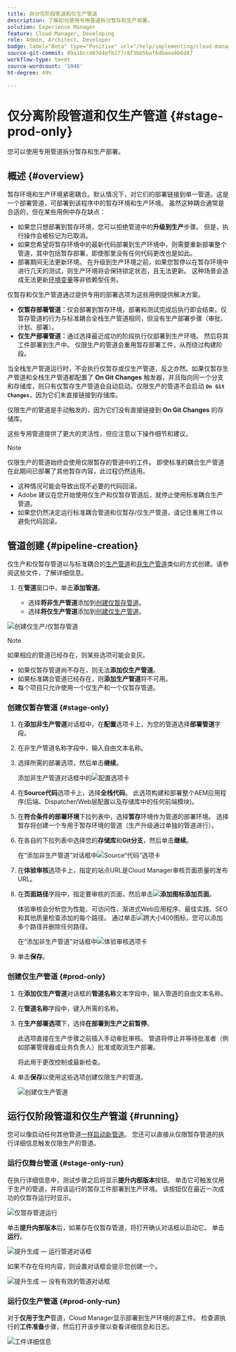 ```yaml
---
title: 拆分仅阶段管道和仅生产管道
description: 了解如何使用专用管道拆分暂存和生产部署。
solution: Experience Manager
feature: Cloud Manager, Developing
role: Admin, Architect, Developer
badge: label="Beta" type="Positive" url="/help/implementing/cloud-manager/release-notes/current.md网站#staging-production-only-pipelines"
source-git-commit: 09a1bccd03d4efb277c8f3bb5baf6dbaaa8b6d87
workflow-type: tm+mt
source-wordcount: '1046'
ht-degree: 49%

---
```


# 仅分离阶段管道和仅生产管道 {#stage-prod-only}

您可以使用专用管道拆分暂存和生产部署。

## 概述 {#overview}

暂存环境和生产环境紧密耦合。默认情况下，对它们的部署链接到单一管道。这是一个部署管道，可部署到该程序中的暂存环境和生产环境。 虽然这种耦合通常是合适的，但在某些用例中存在缺点：

* 如果您只想部署到暂存环境，您可以拒绝管道中的&#x200B;**升级到生产**&#x200B;步骤。 但是，执行操作会被标记为已取消。
* 如果您希望将暂存环境中的最新代码部署到生产环境中，则需要重新部署整个管道，其中包括暂存部署，即使那里没有任何代码更改也是如此。
* 部署期间无法更新环境。 在升级到生产环境之前，如果您暂停以在暂存环境中进行几天的测试，则生产环境将会保持锁定状态，且无法更新。 这种场景会造成无法更新[环境变量](/help/implementing/cloud-manager/environment-variables.md)等非依赖型任务。

仅暂存和仅生产管道通过提供专用的部署选项为这些用例提供解决方案。

* **仅暂存部署管道：**&#x200B;仅会部署到暂存环境，部署和测试完成后执行即会结束。仅暂存管道的行为与标准耦合全栈生产管道相同，但没有生产部署步骤（审批、计划、部署）。
* **仅生产部署管道：**&#x200B;通过选择最近成功的阶段执行仅部署到生产环境。 然后将其工件部署到生产中。 仅限生产的管道会重用暂存部署工件，从而绕过构建阶段。

当全栈生产管道运行时，不会执行仅暂存或仅生产管道，反之亦然。如果仅暂存生产管道和全栈生产管道都配置了 **On Git Changes** 触发器，并且指向同一个分支和存储库，则只有仅暂存生产管道会自动启动。仅限生产的管道不会启动 **`On Git Changes`**，因为它们未直接链接到存储库。

仅限生产的管道是手动触发的，因为它们没有直接链接到 **On Git Changes** 的存储库。

这些专用管道提供了更大的灵活性，但应注意以下操作细节和建议。

>[!NOTE]
>
>仅限生产的管道始终会使用仅限暂存的管道中的工件。 即使标准的耦合生产管道在此期间已部署了其他暂存内容，此过程仍然适用。
>
>* 这种情况可能会导致出现不必要的代码回滚。
>* Adobe 建议在您开始使用仅生产和仅暂存管道后，就停止使用标准耦合生产管道。
>* 如果您仍然决定运行标准耦合管道和仅暂存/仅生产管道，请记住重用工件以避免代码回滚。

## 管道创建 {#pipeline-creation}

仅生产和仅暂存管道以与标准耦合的[生产管道](/help/implementing/cloud-manager/configuring-pipelines/configuring-production-pipelines.md)和[非生产管道](/help/implementing/cloud-manager/configuring-pipelines/configuring-non-production-pipelines.md)类似的方式创建。请参阅这些文件，了解详细信息。

1. 在&#x200B;**管道**&#x200B;窗口中，单击&#x200B;**添加管道**。

   * 选择&#x200B;**将非生产管道**&#x200B;添加到[创建仅暂存管道](#stage-only)。
   * 选择&#x200B;**将仅生产管道**&#x200B;添加到[创建仅生产管道](#prod-only)。

![创建仅生产/仅暂存管道](/help/implementing/cloud-manager/configuring-pipelines/assets/prod-stage-pipeline.png)

>[!NOTE]
>
>如果相应的管道已经存在，则某些选项可能会变灰。
>
>* 如果仅暂存管道尚不存在，则无法&#x200B;**添加仅生产管道**。
>* 如果标准耦合管道已经存在，则&#x200B;**添加生产管道**&#x200B;将不可用。
>* 每个项目只允许使用一个仅生产和一个仅暂存管道。

### 创建仅暂存管道 {#stage-only}

1. 在&#x200B;**添加非生产管道**&#x200B;对话框中，在&#x200B;**配置**&#x200B;选项卡上，为您的管道选择&#x200B;**部署管道**&#x200B;字段。
1. 在非生产管道名称字段中，输入自由文本名称。
1. 选择所需的部署选项，然后单击&#x200B;**继续**。

   添加非生产管道对话框中的![配置选项卡](/help/implementing/cloud-manager/configuring-pipelines/assets/add-non-prod-pipeline-1.png)

1. 在&#x200B;**Source代码**&#x200B;选项卡上，选择&#x200B;**全栈代码**。 此选项构建和部署整个AEM应用程序(后端、Dispatcher/Web层配置以及存储库中的任何前端模块)。

1. 在&#x200B;**符合条件的部署环境**&#x200B;下拉列表中，选择&#x200B;**暂存**&#x200B;环境作为管道的部署环境。 选择暂存将创建一个专用于暂存环境的管道（生产升级通过单独的管道进行）。

1. 在各自的下拉列表中选择您的&#x200B;**存储库**&#x200B;和&#x200B;**Git分支**，然后单击&#x200B;**继续**。

   在“添加非生产管道”对话框中![Source“代码”选项卡](/help/implementing/cloud-manager/configuring-pipelines/assets/add-non-prod-pipeline-2.png)

1. 在&#x200B;**体验审核**&#x200B;选项卡上，指定的站点URL是Cloud Manager审核页面质量的发布URL。

1. 在&#x200B;**页面路径**&#x200B;字段中，指定要审核的页面，然后单击&#x200B;**![添加图标](https://spectrum.adobe.com/static/icons/workflow_18/Smock_Add_18_N.svg)添加页面**。

   体验审核会分析您为性能、可访问性、渐进式Web应用程序、最佳实践、SEO和其他质量检查添加的每个路径。 通过单击![跨大小400图标](https://spectrum.adobe.com/static/icons/ui_18/CrossSize400.svg)，您可以添加多个路径并删除任何路径。

   在“添加非生产管道”对话框中![体验审核选项卡](/help/implementing/cloud-manager/configuring-pipelines/assets/add-non-prod-pipeline-3.png)

1. 单击&#x200B;**保存**。


### 创建仅生产管道 {#prod-only}

1. 在&#x200B;**添加仅生产管道**&#x200B;对话框的&#x200B;**管道名称**&#x200B;文本字段中，输入管道的自由文本名称。
1. 在&#x200B;**管道名称**&#x200B;字段中，键入所需的名称。
1. 在&#x200B;**生产部署选项**&#x200B;下，选择&#x200B;**在部署到生产之前暂停**。

   此选项直接在生产步骤之前插入手动审批审核。 管道将停止并等待批准者（例如部署管理器或业务负责人）批准或取消生产部署。

   将此用于更改控制或最新检查。

1. 单击&#x200B;**保存**&#x200B;以使用这些选项创建仅限生产的管道。

   ![创建仅生产管道](/help/implementing/cloud-manager/configuring-pipelines/assets/add-production-only-pipeline.png)

## 运行仅阶段管道和仅生产管道 {#running}

您可以像启动任何其他管道[一样启动新管道](/help/implementing/cloud-manager/configuring-pipelines/managing-pipelines.md#running-pipelines)。 您还可以直接从仅限暂存管道的执行详细信息触发仅限生产的管道。

<!-- * Stage-only and prod-only pipelines offer a new [emergency mode](#emergency-mode) to skip testing.
Prod-only pipeline run can be triggered directly from the execution details of a [stage-only pipeline](#stage-only-run).


### Emergency Mode {#emergency-mode}

When starting production-only and staging-online pipelines, you are prompted to confirm the start and how it starts.

* **Normal Mode** is a standard run and includes stage testing steps.
* **Emergency Mode** skips stage testing steps.

![Emergency Mode](/help/assets/configure-pipelines/emergency-mode.png) -->

### 运行仅舞台管道 {#stage-only-run}

在执行详细信息中，测试步骤之后将显示&#x200B;**提升内部版本**&#x200B;按钮。 单击它可触发仅用于生产的管道，并将该运行的暂存工件部署到生产环境。 该按钮仅在最近一次成功的仅暂存运行时显示。

![仅暂存管道运行](/help/implementing/cloud-manager/configuring-pipelines/assets/stage-only-pipelines-run.png)

单击&#x200B;**提升内部版本**&#x200B;后，如果存在仅暂存管道，将打开确认对话框以启动它。 单击&#x200B;**运行**。

![提升生成 — 运行管道对话框](/help/implementing/cloud-manager/configuring-pipelines/assets/promote-build-run.png)

如果不存在任何内容，则设置对话框会提示您创建一个。

![提升生成 — 没有有效的管道对话框](/help/implementing/cloud-manager/configuring-pipelines/assets/promote-build-no-valid-pipeline.png)


### 运行仅生产管道 {#prod-only-run}

对于&#x200B;**仅用于生产**&#x200B;管道，Cloud Manager显示部署到生产环境的源工件。 检查源执行的&#x200B;**工件准备**&#x200B;步骤，然后打开该步骤以查看详细信息和日志。


![工件详细信息](/help/implementing/cloud-manager/configuring-pipelines/assets/prod-only-pipelines-run.png)

